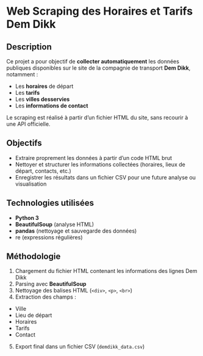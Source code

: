#  Web Scraping des Horaires et Tarifs Dem Dikk

## Description

Ce projet a pour objectif de **collecter automatiquement** les données publiques disponibles sur le site de la compagnie de transport **Dem Dikk**, notamment :

- Les **horaires** de départ
- Les **tarifs**
- Les **villes desservies**
- Les **informations de contact**

Le scraping est réalisé à partir d’un fichier HTML du site, sans recourir à une API officielle.



## Objectifs

- Extraire proprement les données à partir d’un code HTML brut
- Nettoyer et structurer les informations collectées (horaires, lieux de départ, contacts, etc.)
- Enregistrer les résultats dans un fichier CSV pour une future analyse ou visualisation



## Technologies utilisées

- **Python 3**
- **BeautifulSoup** (analyse HTML)
- **pandas** (nettoyage et sauvegarde des données)
- re (expressions régulières)



##  Méthodologie

1.  Chargement du fichier HTML contenant les informations des lignes Dem Dikk
2.  Parsing avec **BeautifulSoup**
3.  Nettoyage des balises HTML (`<div>`, `<p>`, `<br>`)
4.  Extraction des champs :
   - Ville
   - Lieu de départ
   - Horaires
   - Tarifs
   - Contact
5. Export final dans un fichier CSV (`demdikk_data.csv`)



